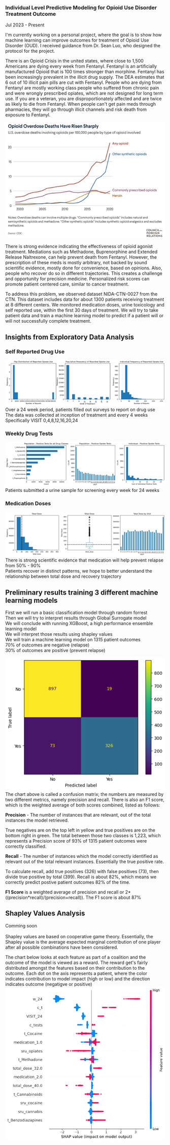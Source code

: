 ### Individual Level Predictive Modeling for Opioid Use Disorder Treatment Outcome
Jul 2023 - Present

I'm currently working on a personal project, where the goal is to show how machine learning can improve outcomes for treatment of Opioid Use Disorder (OUD).   I received guidance from Dr. Sean Luo, who designed the protocol for the project.

There is an Opioid Crisis in the united states, where close to 1,500 Americans are dying every week from Fentanyl.  Fentanyl is an artificially manufactured Opioid that is 100 times stronger than morphine.  Fentanyl has been increasingly prevalent in the illicit drug supply.  The DEA estimates that 6 out of 10 illicit pain pills are cut with Fentanyl.  People who are dying from Fentanyl are mostly working class people who suffered from chronic pain and were wrongly prescribed opiates, which are not designed for long term use.  If you are a veteran, you are disproportionately affected and are twice as likely to die from Fentanyl.  When people can't get pain meds through pharmacies, they will go through illicit channels and risk death from exposure to Fentanyl.

![CFR Stats](images/o.jpg)

There is strong evidence indicating the effectiveness of opioid agonist treatment.  Mediations such as Methadone, Buprenorphine and Extended Release Naltrexone, can help prevent death from Fentanyl.  However, the prescription of these meds is mostly arbitrary, not backed by sound scientific evidence, mostly done for convenience, based on opinions.  Also, people who recover do so in different trajectories.  This creates a challenge and opportunity for precision medicine.  Personalized risk scores can promote patient centered care, similar to cancer treatment.

To address this problem, we observed dataset NIDA-CTN-0027 from the CTN.  This dataset includes data for about 1300 patients receiving treatment at 8 different centers.  We monitored medication doses, urine toxicology and self reported use, within the first 30 days of treatment.  We will try to take patient data and train a machine learning model to predict if a patient will or will not successfully complete treatment.

## Insights from Exploratory Data Analysis
### Self Reported Drug Use
![sru eda](images/sru_eda.png)
<br>
Over a 24 week period, patients filled out surveys to report on drug use<br>
The data was collected at inception of treatment and every 4 weeks<br>
Specifically VISIT 0,4,8,12,16,20,24<br>

### Weekly Drug Tests
![uds eda](images/uds_eda.png)
<br>
Patients submitted a urine sample for screening every week for 24 weeks

### Medication Doses
![med eda](images/med_eda.png)
<br>
There is strong scientific evidence that medication will help prevent relapse from 50% - 90%<br>
Patients recover in distinct patterns, we hope to better understand the relationship between total dose
and recovery trajectory<br>

## Preliminary results training 3 different machine learning models

First we will run a basic classification model through random forrest<br>
Then we will try to interpret results through Global Surrogate model<br>
We will conclude with running XGBoost, a high performance ensemble learning model<br>
We will interpret those results using shapley values<br>
We will train a machine learning model on 1315 patient outcomes<br>
70% of outcomes are negative (relapse)<br>
30% of outcomes are positive (prevent relapse)<br>

![Confusion Matrix Random Forres](images/xgb_rs_cm.png)<br>
The chart above is called a confusion matrix; the numbers are measured by two different metrics, namely precision and recall.  There is also an F1 score, which is the weighted average of both scores combined, listed as follows:<br>

**Precision** - The number of instances that are relevant, out of the total instances the model retrieved.<br>  

True negatives are on the top left in yellow and true positives are on the bottom right in green.  The total between those two classes is 1,223, which represents a Precision score of 93% of 1315 patient outcomes were correctly classified. <br>

**Recall** - The number of instances which the model correctly identified as relevant out of the total relevant instances.  Essentially the true positive rate. <br>

To calculate recall, add true positives (326) with false positives (73), then divide true positive by total (399).  Recall is about 82%, which means we correctly predict postive patient outcomes 82% of the time.<br>

**F1 Score** is a weighted average of precision and recall or 2*((precision*recall)/(precision+recall)).  The F1 score is about 87%

## Shapley Values Analysis 
Comming soon<br>
<br>
Shapley values are based on cooperative game theory.  Essentially, the Shapley value is the average expected marginal contribution of one player after all possible combinations have been considered.<br>

The chart below looks at each feature as part of a coalition and the outcome of the model is viewed as a reward.  The reward get's fairly distributed amongst the features based on their contribution to the outcome.  Each dot on the axis represents a patient, where the color indicates contribution to model impact (high or low) and the direction indicates outcome (negatigve or positive)<br>
![SHAP VALUES](images/s.png)

